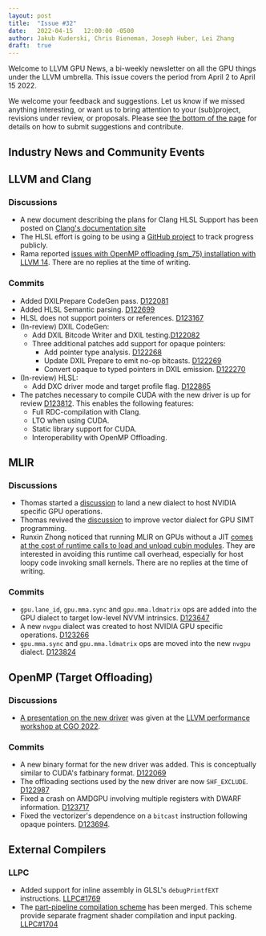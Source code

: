 ```yaml
---
layout: post
title:  "Issue #32"
date:   2022-04-15   12:00:00 -0500
author: Jakub Kuderski, Chris Bieneman, Joseph Huber, Lei Zhang
draft:  true
---
```


Welcome to LLVM GPU News, a bi-weekly newsletter on all the GPU things under the LLVM umbrella.
This issue covers the period from April 2 to April 15 2022.

We welcome your feedback and suggestions. Let us know if we missed anything interesting, or want us to bring attention to your (sub)project, revisions under review, or proposals. Please see [the bottom of the page](https://llvm-gpu-news.github.io/about/) for details on how to submit suggestions and contribute.


## Industry News and Community Events


##  LLVM and Clang

### Discussions

* A new document describing the plans for Clang HLSL Support has been posted on [Clang's documentation site](https://clang.llvm.org/docs/HLSLSupport.html)
* The HLSL effort is going to be using a [GitHub project](https://github.com/orgs/llvm/projects/4/) to track progress publicly.
* Rama reported [issues with OpenMP offloading (sm_75) installation with LLVM 14](https://discourse.llvm.org/t/llvm-14-0-0-with-openmp-offloading-installation-issue-sm-75-architechture/61744). There are no replies at the time of writing.

### Commits

* Added DXILPrepare CodeGen pass. [D122081](https://reviews.llvm.org/D122081)
* Added HLSL Semantic parsing. [D122699](https://reviews.llvm.org/D122699)
* HLSL does not support pointers or references. [D123167](https://reviews.llvm.org/D123167)
* (In-review) DXIL CodeGen:
  * Add DXIL Bitcode Writer and DXIL testing.[D122082](https://reviews.llvm.org/D122082)
  * Three additional patches add support for opaque pointers:
    * Add pointer type analysis. [D122268](https://reviews.llvm.org/D122268)
    * Update DXIL Prepare to emit no-op bitcasts. [D122269](https://reviews.llvm.org/D122269)
    * Convert opaque to typed pointers in DXIL emission. [D122270](https://reviews.llvm.org/D122270)
* (In-review) HLSL:
  * Add DXC driver mode and target profile flag. [D122865](https://reviews.llvm.org/D122865)
* The patches necessary to compile CUDA with the new driver is up for review [D123812](https://reviews.llvm.org/D123812). This enables the following features:
  - Full RDC-compilation with Clang.
  - LTO when using CUDA.
  - Static library support for CUDA.
  - Interoperability with OpenMP Offloading.


## MLIR

### Discussions

* Thomas started a [discussion](https://discourse.llvm.org/t/rfc-add-nv-gpu-dialect-hw-specific-extension-of-gpu-dialect-for-nvidia-gpus/61466/1) to land a new dialect to host NVIDIA specific GPU operations.
* Thomas revived the [discussion](https://discourse.llvm.org/t/vector-vector-distribution-large-vector-to-small-vector/1983/23) to improve vector dialect for GPU SIMT programming.
* Runxin Zhong noticed that running MLIR on GPUs without a JIT [comes at the cost of runtime calls to load and unload cubin modules](https://discourse.llvm.org/t/mlir-gpu-execution-without-runtime-load-unload/61712). They are interested in avoiding this runtime call overhead, especially for host loopy code invoking small kernels. There are no replies at the time of writing.

### Commits

* `gpu.lane_id`, `gpu.mma.sync` and `gpu.mma.ldmatrix` ops are added into the GPU dialect to target low-level NVVM intrinsics. [D123647](https://reviews.llvm.org/D123647)
* A new `nvgpu` dialect was created to host NVIDIA GPU specific operations. [D123266](https://reviews.llvm.org/D123266)
* `gpu.mma.sync` and `gpu.mma.ldmatrix` ops are moved into the new `nvgpu` dialect. [D123824](https://reviews.llvm.org/D123824)


## OpenMP (Target Offloading)

### Discussions

* [A presentation on the new driver](https://docs.google.com/presentation/d/1A5-fkV-_pJEFtUenZaAaOOcb9-6n1u9s5JpuPQkfMqY/edit?usp=sharing) was given at the [LLVM performance workshop at CGO 2022](https://conf.researchr.org/track/cgo-2022/cgo-2022-workshops-and-tutorials).

### Commits

* A new binary format for the new driver was added. This is conceptually similar to CUDA's fatbinary format. [D122069](https://reviews.llvm.org/D122069)
* The offloading sections used by the new driver are now `SHF_EXCLUDE`. [D122987](https://reviews.llvm.org/D122987)
* Fixed a crash on AMDGPU involving multiple registers with DWARF information. [D123717](https://reviews.llvm.org/D123717)
* Fixed the vectorizer's dependence on a `bitcast` instruction following opaque pointers.  [D123694](https://reviews.llvm.org/D123694).


## External Compilers

### LLPC

* Added support for inline assembly in GLSL's `debugPrintfEXT` instructions. [LLPC#1769](https://github.com/GPUOpen-Drivers/llpc/pull/1769)
* The [part-pipeline compilation scheme](https://github.com/GPUOpen-Drivers/llpc/blob/6806744a11bae10a1ff1d04ba73fbfbc3c4fe548/lgc/docs/LgcOverview.md#new-part-pipeline-compilation-scheme) has been merged. This scheme provide separate fragment shader compilation and input packing. [LLPC#1704](https://github.com/GPUOpen-Drivers/llpc/pull/1704)
